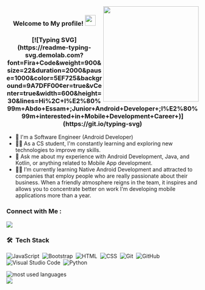 
<img width="250" align="right" src="https://c.tenor.com/_DOBjnGspYAAAAAM/code-coding.gif">

<h3 align="center">
  Welcome to My profile! 
  
  <img src="https://media.giphy.com/media/hvRJCLFzcasrR4ia7z/giphy.gif" width="28">
</h3>

<!-- Typing SVG by DenverCoder1 - https://github.com/DenverCoder1/readme-typing-svg -->
<h3 align="center">
[![Typing SVG](https://readme-typing-svg.demolab.com?font=Fira+Code&weight=900&size=22&duration=2000&pause=1000&color=5EF725&background=9A7DFF00&center=true&vCenter=true&width=600&height=30&lines=Hi%2C+I%E2%80%99m+Abdo+Essam+;Junior+Android+Developer+;I%E2%80%99m+interested+in+Mobile+Development+Career+)](https://git.io/typing-svg)
</h3>


- 🏢 I'm a Software Engineer (Android Developer)
- 👨‍💻 As a CS student, I'm constantly learning and exploring new technologies to improve my skills.
- 💬 Ask me about my experience with Android Development, Java, and Kotlin, or anything related to Mobile App development.
- 👨‍💻 I’m currently learning Native Android Development and attracted to companies that employ people who are really passionate about their business. When a friendly        atmosphere reigns in the team, it inspires and allows you to concentrate better on work I'm developing mobile applications more than a year.



### Connect with Me :

<a href="https://linkedin.com/in/abdo-essam" target="_blank"><img src="https://img.shields.io/badge/-Yousef%20Dergham-0077B5?style=for-the-badge&logo=Linkedin&logoColor=white"/></a>

### 🛠 &nbsp;Tech Stack
![JavaScript](https://img.shields.io/badge/-JavaScript-05122A?style=flat&logo=javascript)&nbsp;
![Bootstrap](https://img.shields.io/badge/-Bootstrap-05122A?style=flat&logo=bootstrap&logoColor=563D7C)&nbsp;
![HTML](https://img.shields.io/badge/-HTML-05122A?style=flat&logo=HTML5)&nbsp;
![CSS](https://img.shields.io/badge/-CSS-05122A?style=flat&logo=CSS3&logoColor=1572B6)&nbsp;
![Git](https://img.shields.io/badge/-Git-05122A?style=flat&logo=git)&nbsp;
![GitHub](https://img.shields.io/badge/-GitHub-05122A?style=flat&logo=github)&nbsp;
![Visual Studio Code](https://img.shields.io/badge/-Visual%20Studio%20Code-05122A?style=flat&logo=visual-studio-code&logoColor=007ACC)&nbsp;
![Python](https://img.shields.io/badge/-Python%20-05122A?style=flat&logo=python)&nbsp;




<img align="left" src="https://github-readme-stats.vercel.app/api/top-langs?username=abdo-essam&show_icons=true&locale=en&layout=compact&theme=radical" alt="most used languages" />
<br>
<a href="https://komarev.com/ghpvc/?username=abdo-essam&style=for-the-badge">
    <img src="https://komarev.com/ghpvc/?username=abdo-essam&style=for-the-badge">
</a>

